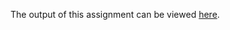 The output of this assignment can be viewed [here](https://herohunter001.github.io/Coursera/Assignments/Module-3/index.html).
